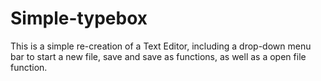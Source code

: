 # Simple-typebox
This is a simple re-creation of a Text Editor, including a drop-down menu bar to start a new file, save and save as functions, as well as a open file function.
